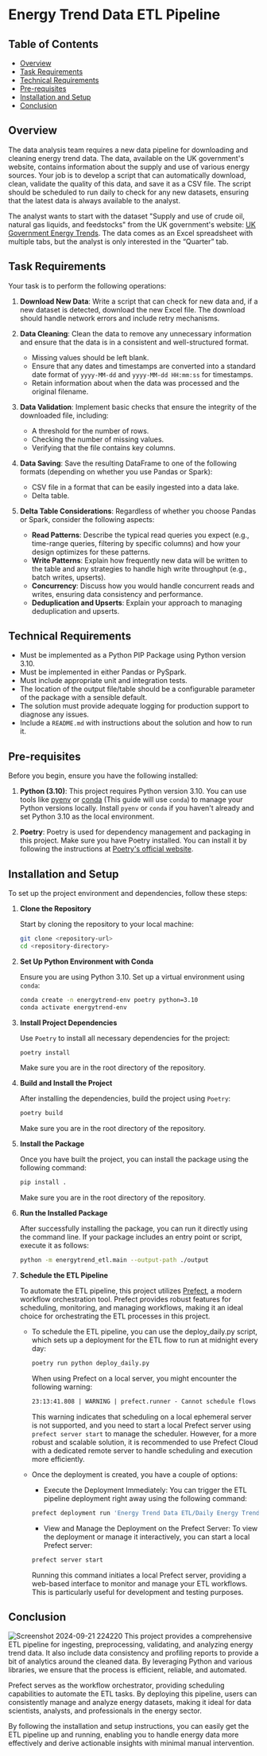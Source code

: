 # Energy Trend Data ETL Pipeline

## Table of Contents
- [Overview](#overview)
- [Task Requirements](#task-requirements)
- [Technical Requirements](#technical-requirements)
- [Pre-requisites](#pre-requisites)
- [Installation and Setup](#installation-and-setup)
- [Conclusion](#conclusion)

## Overview

The data analysis team requires a new data pipeline for downloading and cleaning energy trend data. The data, available on the UK government's website, contains information about the supply and use of various energy sources. Your job is to develop a script that can automatically download, clean, validate the quality of this data, and save it as a CSV file. The script should be scheduled to run daily to check for any new datasets, ensuring that the latest data is always available to the analyst.

The analyst wants to start with the dataset "Supply and use of crude oil, natural gas liquids, and feedstocks" from the UK government's website: [UK Government Energy Trends](https://www.gov.uk/government/statistics/oil-and-oil-products-section-3-energy-trends). The data comes as an Excel spreadsheet with multiple tabs, but the analyst is only interested in the “Quarter” tab.

## Task Requirements

Your task is to perform the following operations:

1. **Download New Data**: Write a script that can check for new data and, if a new dataset is detected, download the new Excel file. The download should handle network errors and include retry mechanisms.
   
2. **Data Cleaning**: Clean the data to remove any unnecessary information and ensure that the data is in a consistent and well-structured format.
   - Missing values should be left blank.
   - Ensure that any dates and timestamps are converted into a standard date format of `yyyy-MM-dd` and `yyyy-MM-dd HH:mm:ss` for timestamps.
   - Retain information about when the data was processed and the original filename.

3. **Data Validation**: Implement basic checks that ensure the integrity of the downloaded file, including:
   - A threshold for the number of rows.
   - Checking the number of missing values.
   - Verifying that the file contains key columns.

4. **Data Saving**: Save the resulting DataFrame to one of the following formats (depending on whether you use Pandas or Spark):
   - CSV file in a format that can be easily ingested into a data lake.
   - Delta table.

5. **Delta Table Considerations**: Regardless of whether you choose Pandas or Spark, consider the following aspects:
   - **Read Patterns**: Describe the typical read queries you expect (e.g., time-range queries, filtering by specific columns) and how your design optimizes for these patterns.
   - **Write Patterns**: Explain how frequently new data will be written to the table and any strategies to handle high write throughput (e.g., batch writes, upserts).
   - **Concurrency**: Discuss how you would handle concurrent reads and writes, ensuring data consistency and performance.
   - **Deduplication and Upserts**: Explain your approach to managing deduplication and upserts.

## Technical Requirements

- Must be implemented as a Python PIP Package using Python version 3.10.
- Must be implemented in either Pandas or PySpark.
- Must include appropriate unit and integration tests.
- The location of the output file/table should be a configurable parameter of the package with a sensible default.
- The solution must provide adequate logging for production support to diagnose any issues.
- Include a `README.md` with instructions about the solution and how to run it.

## Pre-requisites

Before you begin, ensure you have the following installed:

1. **Python (3.10)**: This project requires Python version 3.10. You can use tools like [pyenv](https://github.com/pyenv/pyenv#installation) or [conda](https://docs.anaconda.com/miniconda/miniconda-install/) (This guide will use `conda`) to manage your Python versions locally. Install `pyenv` or `conda` if you haven't already and set Python 3.10 as the local environment.

2. **Poetry**: Poetry is used for dependency management and packaging in this project. Make sure you have Poetry installed. You can install it by following the instructions at [Poetry's official website](https://python-poetry.org/docs/#installation).

## Installation and Setup

To set up the project environment and dependencies, follow these steps:

1. **Clone the Repository**

   Start by cloning the repository to your local machine:

   ```bash
   git clone <repository-url>
   cd <repository-directory>
    ```

2. **Set Up Python Environment with Conda**

   Ensure you are using Python 3.10. Set up a virtual environment using `conda`:

   ```bash
   conda create -n energytrend-env poetry python=3.10
   conda activate energytrend-env
   ```

3. **Install Project Dependencies**

   Use `Poetry` to install all necessary dependencies for the project:

   ```bash
   poetry install
   ```
   Make sure you are in the root directory of the repository.

4. **Build and Install the Project**

   After installing the dependencies, build the project using `Poetry`:

   ```bash
   poetry build
    ```
    Make sure you are in the root directory of the repository.
5. **Install the Package**

   Once you have built the project, you can install the package using the following command:

   ```bash
   pip install .
    ```
    Make sure you are in the root directory of the repository.

6. **Run the Installed Package**

   After successfully installing the package, you can run it directly using the command line. If your package includes an entry point or script, execute it as follows:

   ```bash
   python -m energytrend_etl.main --output-path ./output
    ```

7. **Schedule the ETL Pipeline**
   
   To automate the ETL pipeline, this project utilizes [Prefect](https://docs.prefect.io/latest/getting-started/quickstart/), a modern workflow orchestration tool. Prefect provides robust features for scheduling, monitoring, and managing workflows, making it an ideal choice for orchestrating the ETL processes in this project.

    - To schedule the ETL pipeline, you can use the deploy_daily.py script, which sets up a deployment for the ETL flow to run at midnight every day:

        ```bash
        poetry run python deploy_daily.py
        ```

        When using Prefect on a local server, you might encounter the following warning:

        ```txt
        23:13:41.808 | WARNING | prefect.runner - Cannot schedule flows on an ephemeral server; run prefect server start to start the scheduler.
        ```

        This warning indicates that scheduling on a local ephemeral server is not supported, and you need to start a local Prefect server using `prefect server start` to manage the scheduler. However, for a more robust and scalable solution, it is recommended to use Prefect Cloud with a dedicated remote server to handle scheduling and execution more efficiently.

    - Once the deployment is created, you have a couple of options:
        - Execute the Deployment Immediately: You can trigger the ETL pipeline deployment right away using the following command:

        ```bash
        prefect deployment run 'Energy Trend Data ETL/Daily Energy Trend Data ETL Deployment'
        ```

        - View and Manage the Deployment on the Prefect Server: To view the deployment or manage it interactively, you can start a local Prefect server:

        ```bash
        prefect server start
        ```

        Running this command initiates a local Prefect server, providing a web-based interface to monitor and manage your ETL workflows. This is particularly useful for development and testing purposes.

## Conclusion
![Screenshot 2024-09-21 224220](https://github.com/user-attachments/assets/d40dd389-dc8f-4f7d-b71a-1a9e9458e41b)
This project provides a comprehensive ETL pipeline for ingesting, preprocessing, validating, and analyzing energy trend data. It also include data consistency and profiling reports to provide a bit of analytics around the cleaned data. By leveraging Python and various libraries, we ensure that the process is efficient, reliable, and automated.

Prefect serves as the workflow orchestrator, providing scheduling capabilities to automate the ETL tasks. By deploying this pipeline, users can consistently manage and analyze energy datasets, making it ideal for data scientists, analysts, and professionals in the energy sector.

By following the installation and setup instructions, you can easily get the ETL pipeline up and running, enabling you to handle energy data more effectively and derive actionable insights with minimal manual intervention.